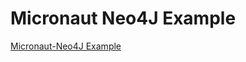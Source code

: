 # Micronaut Neo4J Example
[Micronaut-Neo4J Example](https://www.microstarter.io/?g=io.hashimati&artifact=neoexample&build=Gradle&language=Java&profile=service&port=8080&javaVersion=8&viewFramework=Thymeleaf&d=neo4j-bolt)
